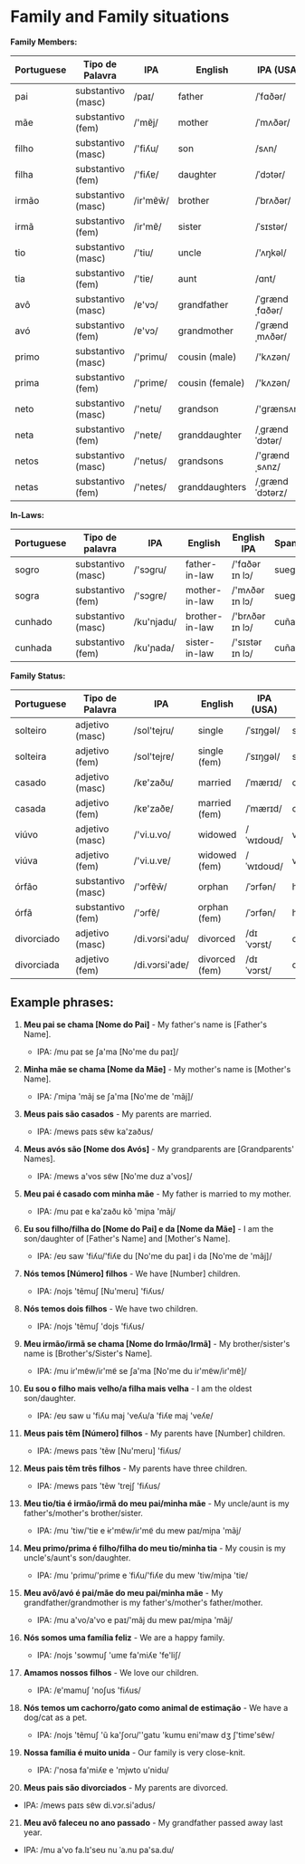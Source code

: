 # Family and Family situations



**Family Members:**

| Portuguese   | Tipo de Palavra  | IPA            | English   | IPA (USA) | Spanish | Spanish IPA    | No. |
|--------------|------------------|----------------|-----------|-----------|---------|----------------|-----|
| pai          | substantivo (masc) | /paɪ/          | father    | /ˈfɑðər/   | padre   | /ˈpaðɾe/    | 2017 |
| mãe          | substantivo (fem)  | /'mɐ̃j/         | mother    | /ˈmʌðər/   | madre   | /ˈmaðɾe/    | 2004 |
| filho        | substantivo (masc) | /'fiʎu/        | son       | /sʌn/     | hijo    | /ˈixo/       | 2018 |
| filha        | substantivo (fem)  | /'fiʎɐ/        | daughter  | /ˈdɔtər/   | hija    | /ˈixa/      | 2020 |
| irmão        | substantivo (masc) | /ir'mɐ̃w̃/      | brother   | /ˈbrʌðər/  | hermano | /eɾˈmano/    | 2019 |
| irmã         | substantivo (fem)  | /ir'mɐ̃/       | sister    | /ˈsɪstər/  | hermana | /eɾˈmana/    | 2021 |
| tio          | substantivo (masc) | /'tiu/    | uncle     | /'ʌŋkəl/   | tío      | /'ti.o/         | 2026 |
| tia          | substantivo (fem)  | /'tiɐ/    | aunt      | /ɑnt/       | tía      | /'ti.a/        | 2027 |
| avô          | substantivo (masc) | /ɐ'vɔ/    | grandfather | /ˈɡrændˌfɑðər/ | abuelo | /aˈβwe.lo/  | 2028 |
| avó          | substantivo (fem)  | /ɐ'vɔ/    | grandmother | /ˈɡrændˌmʌðər/ | abuela | /aˈβwe.la/  | 2029 |
| primo        | substantivo (masc) | /'primu/  | cousin (male) | /'kʌzən/  | primo | /'pɾimo/        | 2030 |
| prima        | substantivo (fem)  | /'primɐ/  | cousin (female) | /'kʌzən/  | prima | /'pɾima/      | 2030 |
| neto         | substantivo (masc) | /'netu/   | grandson  | /'ɡrænsʌn/ | nieto   | /'njeto/         | 2031 |
| neta         | substantivo (fem)  | /'netɐ/   | granddaughter | /ˌɡrændˈdɔtər/ | nieta | /'njeta/   | 2032 |
| netos        | substantivo (masc) | /'netus/  | grandsons | /'ɡrændˌsʌnz/ | nietos | /'njetos/        | 2031 |
| netas        | substantivo (fem)  | /'netɐs/  | granddaughters | /ˌɡrændˈdɔtərz/ | nietas | /'njetas/ | 2031 |

**In-Laws:**

| Portuguese   | Tipo de palavra     | IPA       | English   | English IPA | Spanish  | Spanish IPA | No. |
|--------------|---------------------|-----------|-----------|-------------|----------|-------------|-----|
| sogro        | substantivo (masc) | /'sɔɡɾu/  | father-in-law | /'fɑðər ɪn lɔ/ | suegro  | /'swe.ɡɾo/   | 2033 |
| sogra        | substantivo (fem)  | /'sɔɡɾɐ/ | mother-in-law | /'mʌðər ɪn lɔ/ | suegra  | /'swe.ɡɾa/    | 2034 |
| cunhado      | substantivo (masc) | /ku'njadu/ | brother-in-law | /'brʌðər ɪn lɔ/ | cuñado | /kuˈɲaðo/  | 2035 |
| cunhada      | substantivo (fem)  | /ku'ɲada/ | sister-in-law | /'sɪstər ɪn lɔ/ | cuñada | /kuˈɲaða/    | 2036 |


**Family Status:**

| Portuguese   | Tipo de Palavra  | IPA             | English        | IPA (USA)  | Spanish          | Spanish IPA  | No. |
|--------------|------------------|-----------------|----------------|------------|------------------|--------------|-----|
| solteiro     | adjetivo (masc) | /sol'tejɾu/     | single         | /ˈsɪŋɡəl/  | soltero          | /solˈteɾo/    | 2022 |
| solteira     | adjetivo (fem)  | /sol'tejɾɐ/     | single (fem)   | /ˈsɪŋɡəl/  | soltera          | /solˈteɾa/    | 2022 |
| casado       | adjetivo (masc) | /kɐ'zaðu/       | married        | /ˈmærɪd/   | casado           | /kaˈsaðo/     | 2023 |
| casada       | adjetivo (fem)  | /kɐ'zaðɐ/       | married (fem)  | /ˈmærɪd/   | casada           | /kaˈsaða/     | 2023 |
| viúvo        | adjetivo (masc) | /'vi.u.vo/       | widowed        | /ˈwɪdoʊd/  | viudo            | /ˈbwido/     | 2024 |
| viúva        | adjetivo (fem)  | /'vi.u.vɐ/      | widowed (fem)  | /ˈwɪdoʊd/  | viuda            | /ˈbwida/      | 2024 |
| órfão        | substantivo (masc) | /'ɔɾfɐ̃w̃/     | orphan         | /ˈɔrfən/   | huérfano         | /ˈw̃eɾfano/    | 2025 |
| órfã         | substantivo (fem)  | /'ɔɾfɐ̃/        | orphan (fem)   | /ˈɔrfən/   | huérfana         | /ˈw̃eɾfana/  | 2025 |
| divorciado   | adjetivo (masc) | /di.vɔɾsi'adu/  | divorced       | /dɪˈvɔrst/  | divorciado       | /di.voɾˈθjaðo/  | 2037 |
| divorciada   | adjetivo (fem)  | /di.vɔɾsi'adɐ/  | divorced (fem) | /dɪˈvɔrst/  | divorciada       | /di.voɾˈθjaða/  | 2037 |



## Example phrases:



1. **Meu pai se chama [Nome do Pai]** - My father's name is [Father's Name].
   - IPA: /mu paɪ se ʃa'ma [No'me du paɪ]/

2. **Minha mãe se chama [Nome da Mãe]** - My mother's name is [Mother's Name].
   - IPA: /ˈmiɲa 'mãj se ʃa'ma [No'me dɐ 'mãj]/

3. **Meus pais são casados** - My parents are married.
   - IPA: /mews paɪs sɐ̃w ka'zaðus/

4. **Meus avós são [Nome dos Avós]** - My grandparents are [Grandparents' Names].
   - IPA: /mews a'vos sɐ̃w [No'me duz a'vos]/

5. **Meu pai é casado com minha mãe** - My father is married to my mother.
   - IPA: /mu paɪ e ka'zaðu kõ 'miɲa 'mãj/

6. **Eu sou filho/filha do [Nome do Pai] e da [Nome da Mãe]** - I am the son/daughter of [Father's Name] and [Mother's Name].
   - IPA: /eʊ saw 'fiʎu/'fiʎɐ du [No'me du paɪ] i da [No'me dɐ 'mãj]/

7. **Nós temos [Número] filhos** - We have [Number] children.
   - IPA: /nojs 'tẽmuʃ [Nu'meɾu] 'fiʎus/

8. **Nós temos dois filhos** - We have two children.
   - IPA: /nojs 'tẽmuʃ 'dojs 'fiʎus/

9. **Meu irmão/irmã se chama [Nome do Irmão/Irmã]** - My brother/sister's name is [Brother's/Sister's Name].
   - IPA: /mu iɾ'mɐ̃w/iɾ'mɐ̃ se ʃa'ma [No'me du iɾ'mɐ̃w/iɾ'mɐ̃]/

10. **Eu sou o filho mais velho/a filha mais velha** - I am the oldest son/daughter.
    - IPA: /eʊ saw u 'fiʎu maj 'veʎu/a 'fiʎɐ maj 'veʎɐ/

11. **Meus pais têm [Número] filhos** - My parents have [Number] children.
    - IPA: /mews paɪs 'tẽw [Nu'meɾu] 'fiʎus/

12. **Meus pais têm três filhos** - My parents have three children.
    - IPA: /mews paɪs 'tẽw 'tɾejʃ 'fiʎus/

13. **Meu tio/tia é irmão/irmã do meu pai/minha mãe** - My uncle/aunt is my father's/mother's brother/sister.
    - IPA: /mu 'tiw/'tiɐ e ɨɾ'mɐ̃w/iɾ'mɐ̃ du mew paɪ/miɲa 'mãj/

14. **Meu primo/prima é filho/filha do meu tio/minha tia** - My cousin is my uncle's/aunt's son/daughter.
    - IPA: /mu 'pɾimu/'pɾimɐ e ˈfiʎu/'fiʎɐ du mew 'tiw/miɲa 'tiɐ/

15. **Meu avô/avó é pai/mãe do meu pai/minha mãe** - My grandfather/grandmother is my father's/mother's father/mother.
    - IPA: /mu a'vo/a'vo e paɪ/'mãj du mew paɪ/miɲa 'mãj/

16. **Nós somos uma família feliz** - We are a happy family.
    - IPA: /nojs 'sowmuʃ 'umɐ fa'miʎɐ 'fe'liʃ/

17. **Amamos nossos filhos** - We love our children.
    - IPA: /ɐ'mamuʃ 'noʃus 'fiʎus/

18. **Nós temos um cachorro/gato como animal de estimação** - We have a dog/cat as a pet.
    - IPA: /nojs 'tẽmuʃ 'ũ ka'ʃoɾu/''gatu 'kumu ɐni'maw dʒ ʃ'timɐ'sɐ̃w/

19. **Nossa família é muito unida** - Our family is very close-knit.
    - IPA: /'nosa fa'miʎɐ e 'mjwto u'nidu/

20. **Meus pais são divorciados** - My parents are divorced.
   - IPA: /mews paɪs sɐ̃w di.vɔɾ.si'adus/

21. **Meu avô faleceu no ano passado** - My grandfather passed away last year.
   - IPA: /mu a'vo fa.lɪ'seʊ nu ˈa.nu pa'sa.du/




